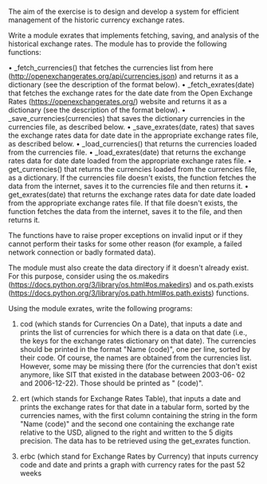 The aim of the exercise is to design and develop a system for efficient management of the historic currency exchange rates.


Write a module exrates that implements fetching, saving, and analysis of the historical exchange rates. The module has to provide the following functions:

•	_fetch_currencies() that fetches the currencies list from here (http://openexchangerates.org/api/currencies.json) and returns it as a dictionary (see the description of the format below).
•	_fetch_exrates(date) that fetches the exchange rates for the date date from the Open Exchange Rates (https://openexchangerates.org/) website and returns it as a dictionary (see the description of the format below).
•	_save_currencies(currencies) that saves the dictionary currencies in the currencies file, as described below.
•	_save_exrates(date, rates) that saves the exchange rates data for date date in the appropriate exchange rates file, as described below.
•	_load_currencies() that returns the currencies loaded from the currencies file. 
•	_load_exrates(date) that returns the exchange rates data for date date loaded from the appropriate exchange rates file.
•	get_currencies() that returns the currencies loaded from the currencies file, as a dictionary. If the currencies file doesn't exists, the function fetches the data from the internet, saves it to the currencies file and then returns it.
•	get_exrates(date) that returns the exchange rates data for date date loaded from the appropriate exchange rates file. If that file doesn't exists, the function fetches the data from the internet, saves it to the file, and then returns it.

The functions have to raise proper exceptions on invalid input or if they cannot perform their tasks for some other reason (for example, a failed network connection or badly formated data).

The module must also create the data directory if it doesn't already exist. For this purpose, consider using the os.makedirs (https://docs.python.org/3/library/os.html#os.makedirs) and os.path.exists (https://docs.python.org/3/library/os.path.html#os.path.exists) functions.



Using the module exrates, write the following programs: 
1.	cod (which stands for Currencies On a Date), that inputs a date and prints the list of currencies for which there is a data on that date (i.e., the keys for the exchange rates dictionary on that date). The currencies should be printed in the format "Name (code)", one per line, sorted by their code. Of course, the names are obtained from the currencies list. However, some may be missing there (for the currencies that don't exist anymore, like SIT that existed in the database between 2003-06- 02 and 2006-12-22). Those should be printed as " (code)". 

2.	ert (which stands for Exchange Rates Table), that inputs a date and prints the exchange rates for that date in a tabular form, sorted by the currencies names, with the first column containing the string in the form "Name (code)" and the second one containing the exchange rate relative to the USD, aligned to the right and written to the 5 digits precision. The data has to be retrieved using the get_exrates function.

3.	erbc (which stand for Exchange Rates by Currency) that inputs currency code and date and prints a graph with currency rates for the past 52 weeks 

